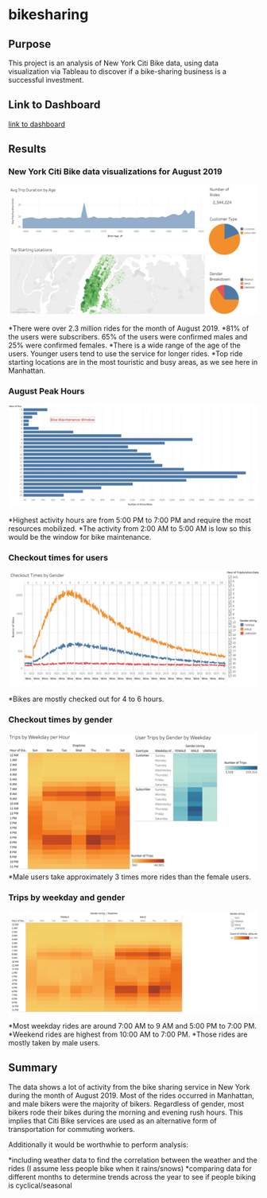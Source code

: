 # bikesharing

## Purpose
This project is an analysis of New York Citi Bike data, using data visualization via Tableau to discover if a bike-sharing business is a successful investment.

## Link to Dashboard
[link to dashboard](https://public.tableau.com/profile/rob1264#!/vizhome/NYCCitiBikeChallenge_16208710728380/NYCCitiBikeStory?publish=yes)

## Results
### New York Citi Bike data visualizations for August 2019

![August](Images/img1.png)

*There were over 2.3 million rides for the month of August 2019.
*81% of the users were subscribers. 65% of the users were confirmed males and 25% were confirmed females.
*There is a wide range of the age of the users. Younger users tend to use the service for longer rides.
*Top ride starting locations are in the most touristic and busy areas, as we see here in Manhattan.

### August Peak Hours
![August](Images/img2.png)

*Highest activity hours are from 5:00 PM to 7:00 PM and require the most resources mobilized.
*The activity from 2:00 AM to 5:00 AM is low so this would be the window for bike maintenance.

### Checkout times for users
![August](Images/image3.png)

*Bikes are mostly checked out for 4 to 6 hours.

### Checkout times by gender
![August](Images/image4.png)
*Male users take approximately 3 times more rides than the female users.

### Trips by weekday and gender
![August](Images/image5.png)

*Most weekday rides are around 7:00 AM to 9 AM and 5:00 PM to 7:00 PM.
*Weekend rides are highest from 10:00 AM to 7:00 PM.
*Those rides are mostly taken by male users.

## Summary
The data shows a lot of activity from the bike sharing service in New York during the month of August 2019. Most of the rides occurred in Manhattan, and male bikers were the majority of bikers. Regardless of gender, most bikers rode their bikes during the morning and evening rush hours. This implies that Citi Bike services are used as an alternative form of transportation for commuting workers.

Additionally it would be worthwhie to perform analysis:

*including weather data to find the correlation between the weather and the rides (I assume less people bike when it rains/snows)
*comparing data for different months to determine trends across the year to see if people biking is cyclical/seasonal


